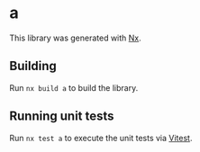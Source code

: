 # a

This library was generated with [Nx](https://nx.dev).

## Building

Run `nx build a` to build the library.

## Running unit tests

Run `nx test a` to execute the unit tests via [Vitest](https://vitest.dev/).
